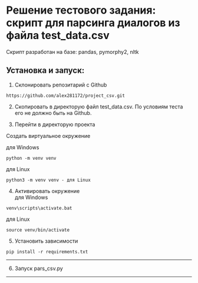 # Решение тестового задания: скрипт для парсинга диалогов из файла test_data.csv

Скрипт разработан на базе: pandas, pymorphy2, nltk

## Установка и запуск:

1. Склонировать репозитарий с Github

````
https://github.com/alex281172/project_csv.git 
````

2. Скопировать в директорую файл test_data.csv. По условиям теста его не должно быть на Github. 

3. Перейти в директорую проекта  

  Создать виртуальное окружение 

  для Windows
````
python -m venv venv
````
  для Linux
````
python3 -m venv venv - для Linux
````

4. Активировать окружение  
для Windows 
````
venv\scripts\activate.bat
````
для Linux
````
source venv/bin/activate 
````
5. Установить зависимости
````
pip install -r requirements.txt 
````
***
6. Запуск 
pars_csv.py 
***
